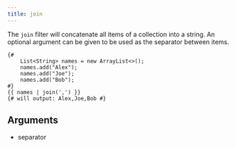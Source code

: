 ```yaml
---
title: join
---
```


The `join` filter will concatenate all items of a collection into a string. An optional argument can be given
to be used as the separator between items.
```twig
{#
    List<String> names = new ArrayList<>();
    names.add("Alex");
    names.add("Joe");
    names.add("Bob");
#}
{{ names | join(',') }}
{# will output: Alex,Joe,Bob #}
```

## Arguments
- separator